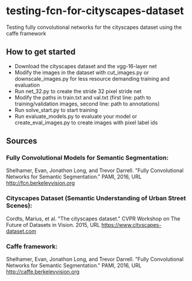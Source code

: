 # testing-fcn-for-cityscapes-dataset
Testing fully convolutional networks for the cityscapes dataset using the caffe framework

## How to get started
- Download the cityscapes dataset and the vgg-16-layer net
- Modify the images in the dataset with cut_images.py or downscale_images.py for less resource demanding training and evaluation
- Run net_32.py to create the stride 32 pixel stride net
- Modify the paths in train.txt and val.txt (first line: path to training/validation images, second line: path to annotations)
- Run solve_start.py to start training
- Run evaluate_models.py to evaluate your model or create_eval_images.py	to create images with pixel label ids


## Sources

### Fully Convolutional Models for Semantic Segmentation:
Shelhamer, Evan, Jonathon Long, and Trevor Darrell. "Fully Convolutional Networks for
Semantic Segmentation." PAMI, 2016, URL http://fcn.berkeleyvision.org

### Cityscapes Dataset (Semantic Understanding of Urban Street Scenes):
Cordts, Marius, et al. "The cityscapes dataset." CVPR Workshop on The Future of Datasets
in Vision. 2015, URL https://www.cityscapes-dataset.com

### Caffe framework:
Shelhamer, Evan, Jonathon Long, and Trevor Darrell. "Fully Convolutional Networks for
Semantic Segmentation." PAMI, 2016, URL http://caffe.berkeleyvision.org
